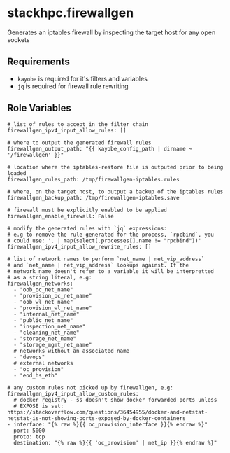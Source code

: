 stackhpc.firewallgen
=========================

Generates an iptables firewall by inspecting the target host for any open sockets

Requirements
------------

- `kayobe` is required for it's filters and variables
- `jq` is required for firewall rule rewriting
 
Role Variables
--------------

    # list of rules to accept in the filter chain
    firewallgen_ipv4_input_allow_rules: []
    
    # where to output the generated firewall rules
    firewallgen_output_path: "{{ kayobe_config_path | dirname ~ '/firewallgen' }}" 
    
    # location where the iptables-restore file is outputed prior to being loaded
    firewallgen_rules_path: /tmp/firewallgen-iptables.rules
    
    # where, on the target host, to output a backup of the iptables rules
    firewallgen_backup_path: /tmp/firewallgen-iptables.save
    
    # firewall must be explicitly enabled to be applied
    firewallgen_enable_firewall: False
    
    # modify the generated rules with `jq` expressions:
    # e.g to remove the rule generated for the process, `rpcbind`, you 
    # could use: '. | map(select(.processes[].name != "rpcbind"))'
    firewallgen_ipv4_input_allow_rewrite_rules: []
    
    # list of network names to perform `net_name | net_vip_address`
    # and `net_name | net_vip_address` lookups against. If the
    # network_name doesn't refer to a variable it will be interpretted
    # as a string literal, e.g:
    firewallgen_networks:
      - "oob_oc_net_name"
      - "provision_oc_net_name"
      - "oob_wl_net_name"
      - "provision_wl_net_name"
      - "internal_net_name"
      - "public_net_name"
      - "inspection_net_name"
      - "cleaning_net_name"
      - "storage_net_name"
      - "storage_mgmt_net_name"
      # networks without an associated name
      - "devops"
      # external networks
      - "oc_provision"
      - "eod_hs_eth"

    # any custom rules not picked up by firewallgen, e.g:
    firewallgen_ipv4_input_allow_custom_rules:
      # docker registry - ss doesn't show docker forwarded ports unless
      # EXPOSE is set: https://stackoverflow.com/questions/36454955/docker-and-netstat-netstat-is-not-showing-ports-exposed-by-docker-containers
    - interface: "{% raw %}{{ oc_provision_interface }}{% endraw %}"
      port: 5000
      proto: tcp
      destination: "{% raw %}{{ 'oc_provision' | net_ip }}{% endraw %}"

